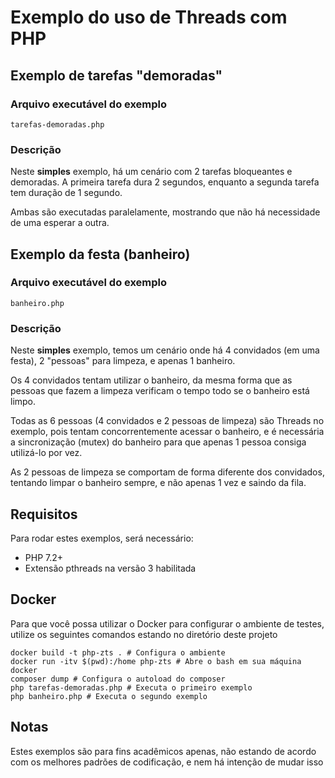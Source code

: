# Exemplo do uso de Threads com PHP

## Exemplo de tarefas "demoradas"

### Arquivo executável do exemplo

`tarefas-demoradas.php`


### Descrição

Neste **simples** exemplo, há um cenário com 2 tarefas bloqueantes e demoradas.
A primeira tarefa dura 2 segundos, enquanto a segunda tarefa tem duração de 1 segundo.

Ambas são executadas paralelamente, mostrando que não há necessidade de uma esperar a outra.

## Exemplo da festa (banheiro)

### Arquivo executável do exemplo

`banheiro.php`


### Descrição

Neste **simples** exemplo, temos um cenário onde há 4 convidados (em uma festa), 2 "pessoas" para limpeza, e apenas 1
banheiro. 

Os 4 convidados tentam utilizar o banheiro, da mesma forma que as pessoas que fazem a limpeza verificam o tempo todo
se o banheiro está limpo.

Todas as 6 pessoas (4 convidados e 2 pessoas de limpeza) são Threads no exemplo, pois tentam concorrentemente acessar o
banheiro, e é necessária a sincronização (mutex) do banheiro para que apenas 1 pessoa consiga utilizá-lo por vez.

As 2 pessoas de limpeza se comportam de forma diferente dos convidados, tentando limpar o banheiro sempre, e não apenas
1 vez e saindo da fila.

## Requisitos

Para rodar estes exemplos, será necessário:
- PHP 7.2+
- Extensão pthreads na versão 3 habilitada

## Docker

Para que você possa utilizar o Docker para configurar o ambiente de testes, utilize os seguintes comandos estando no
diretório deste projeto

    docker build -t php-zts . # Configura o ambiente
    docker run -itv $(pwd):/home php-zts # Abre o bash em sua máquina docker
    composer dump # Configura o autoload do composer
    php tarefas-demoradas.php # Executa o primeiro exemplo
    php banheiro.php # Executa o segundo exemplo

## Notas

Estes exemplos são para fins acadêmicos apenas, não estando de acordo com os melhores padrões de codificação, e nem há
intenção de mudar isso
